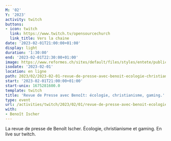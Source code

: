 ```yaml
---
M: '02'
Y: '2023'
activity: twitch
buttons:
- icon: twitch
  link: https://www.twitch.tv/opensourcechurch
  link_title: Vers la chaine
date: '2023-02-01T21:00:00+01:00'
display: light
duration: '1:30:00'
end: '2023-02-01T22:30:00+01:00'
image: https://www.reformes.ch/sites/default/files/styles/entete/public/data/images/comm/257/Beno%C3%AEt%20Ischer.jpg
isodate: '2023-02-01'
location: en ligne
path: 2023/02/2023-02-01-revue-de-presse-avec-benoit-ecologie-christianisme-gaming.md
start: '2023-02-01T21:00:00+01:00'
start-unix: 1675281600.0
template: twitch
title: 'Revue de Presse avec Benoît: écologie, christianisme, gaming.'
type: event
url: /activities/twitch/2023/02/01/revue-de-presse-avec-benoit-ecologie-christianisme-gaming
with:
- Benoît Ischer
---
```

La revue de presse de Benoît Ischer. Écologie, christianisme et gaming. En live sur twitch.